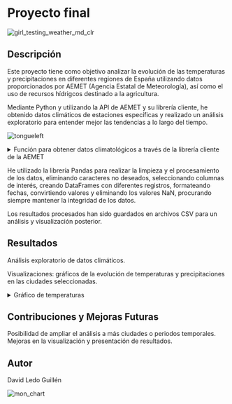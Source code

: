 # Proyecto final

![girl_testing_weather_md_clr](https://github.com/illegalvoidundead/Proyecto_final/assets/143459249/31ca36bd-3d66-4115-a53b-e9b5bdcbcb65)

## Descripción
Este proyecto tiene como objetivo analizar la evolución de las temperaturas y precipitaciones en diferentes regiones de España utilizando datos proporcionados por AEMET (Agencia Estatal de Meteorología), así como el uso de recursos hídrigcos destinado a la agricultura. 

Mediante Python y utilizando la API de AEMET y su librería cliente, he obtenido datos climáticos de estaciones específicas y realizado un análisis exploratorio para entender mejor las tendencias a lo largo del tiempo.

![tongueleft](https://github.com/illegalvoidundead/Proyecto_final/assets/143459249/6a7614f7-fdf5-4f07-a19c-dec384c11a55)

<details>
<summary>Función para obtener datos climatológicos a través de la librería cliente de la AEMET</summary>

[![Captura de pantalla 2023-12-07 a las 17 05 10](https://github.com/illegalvoidundead/Proyecto_final/assets/143459249/35d282c2-78db-41d2-91bb-cfbbd8b391ca)](https://github.com/illegalvoidundead/Proyecto_final/blob/main/code/python-aemet.ipynb)


</details>

He utilizado la librería Pandas para realizar la limpieza y el procesamiento de los datos, eliminando caracteres no deseados, seleccionando columnas de interés, creando DataFrames con diferentes registros, formateando fechas, convirtiendo valores y eliminando los valores NaN, procurando siempre mantener la integridad de los datos.

Los resultados procesados han sido guardados en archivos CSV para un análisis y visualización posterior.

## Resultados

Análisis exploratorio de datos climáticos.

Visualizaciones: gráficos de la evolución de temperaturas y precipitaciones en las ciudades seleccionadas.

<details>
<summary>Gráfico de temperaturas</summary>

![Captura de pantalla 2023-12-07 a las 16 53 17](https://github.com/illegalvoidundead/Proyecto_final/assets/143459249/012e689e-8478-4bbd-b7a5-693d6d085ecb)

</details>


## Contribuciones y Mejoras Futuras
Posibilidad de ampliar el análisis a más ciudades o periodos temporales.
Mejoras en la visualización y presentación de resultados.

## Autor
David Ledo Guillén

![mon_chart](https://github.com/illegalvoidundead/Proyecto_final/assets/143459249/986f32bb-d9a9-4372-b3e0-9f3a9caab327)

